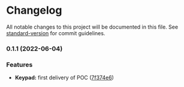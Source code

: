 # Changelog

All notable changes to this project will be documented in this file. See [standard-version](https://github.com/conventional-changelog/standard-version) for commit guidelines.

### 0.1.1 (2022-06-04)


### Features

* **Keypad:** first delivery of POC ([7f374e6](https://github.com/marocas/keypad-time-to-open/commit/7f374e66fe434ada430267443b143f69ab7d33ef))
